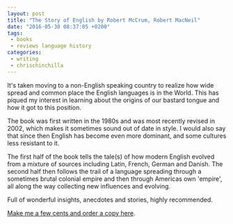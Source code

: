 ```yaml
---
layout: post
title: "The Story of English by Robert McCrum, Robert MacNeil"
date: "2016-05-30 08:37:05 +0200"
tags:
 - books 
 - reviews language history
categories:
 - writing
 - chrischinchilla
---
```


It's taken moving to a non-English speaking country to realize how wide spread and common place the English languages is in the World. This has piqued my interest in learning about the origins of our bastard tongue and how it got to this position.

The book was first written in the 1980s and was most recently revised in 2002, which makes it sometimes sound out of date in style. I would also say that since then English has become even more dominant, and some cultures less resistant to it.

The first half of the book tells the tale(s) of how modern English evolved from a mixture of sources including Latin, French, German and Danish. The second half then follows the trail of a language spreading through a sometimes brutal colonial empire and then through Americas own 'empire', all along the way collecting new influences and evolving.

Full of wonderful insights, anecdotes and stories, highly recommended.

<a  href="https://www.amazon.com/gp/product/0142002313/ref=as_li_tl?ie=UTF8&camp=1789&creative=9325&creativeASIN=0142002313&linkCode=as2&tag=gregamamma-20&linkId=4GCLAKG7TY2PFK3P">Make me a few cents and order a copy here</a>.<img src="https://ir-na.amazon-adsystem.com/e/ir?t=gregamamma-20&l=as2&o=1&a=0142002313" width="1" height="1" border="0" alt="" style="border:none !important; margin:0px !important;" />
